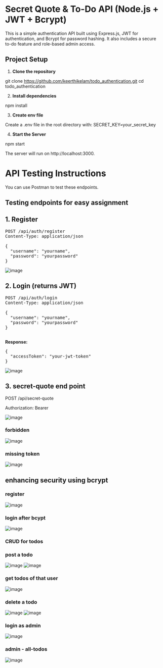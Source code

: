 # Secret Quote & To-Do API (Node.js + JWT + Bcrypt)

This is a simple authentication API built using Express.js, JWT for authentication, and Bcrypt for password hashing. It also includes a secure to-do feature and role-based admin access.

## Project Setup
1. **Clone the repository**

git clone https://github.com/keerthikelam/todo_authentication.git
cd todo_authentication

2. **Install dependencies**
   
npm install

3. **Create env file**

Create a .env file in the root directory
with:
SECRET_KEY=your_secret_key

4. **Start the Server**
   
npm start

The server will run on http://localhost:3000.


# API Testing Instructions

You can use Postman to test these endpoints.

## Testing endpoints for easy assignment

##  1. Register
<pre>
POST /api/auth/register
Content-Type: application/json

{
  "username": "yourname",
  "password": "yourpassword"
}
</pre>
  
![image](https://github.com/user-attachments/assets/53d448e1-64b7-4aa3-a3d4-8894304d9435)

## 2. Login (returns JWT)

<pre>
POST /api/auth/login
Content-Type: application/json

{
  "username": "yourname",
  "password": "yourpassword"
}
  </pre>

**Response:**
<pre>
{
  "accessToken": "your-jwt-token"
}
</pre>


![image](https://github.com/user-attachments/assets/bb8c08d4-6c9c-4971-9abe-abe14fae42ac)

 ## 3. secret-quote end point

POST /api/secret-quote
  
Authorization: Bearer <accessToken>
  
![image](https://github.com/user-attachments/assets/ab2fc03b-648d-4fa0-9937-5b366b59a3a1)

### forbidden

![image](https://github.com/user-attachments/assets/64732b23-4d8c-4008-9db0-d7b99fbd6299)

### missing token

![image](https://github.com/user-attachments/assets/76826131-2fd3-4c5a-9485-19dcb474042b)

   
## enhancing security using bcrypt
### register
![image](https://github.com/user-attachments/assets/5c5f0bd3-05d0-45e7-9a55-33f8fc05baaa)
  
### login after bcypt
![image](https://github.com/user-attachments/assets/9237a82f-f643-48cd-a10b-6b3596816a98)
  
### CRUD for todos
### post a todo
![image](https://github.com/user-attachments/assets/a1a88966-f8a8-4e68-83ab-085d47809326)
![image](https://github.com/user-attachments/assets/9747f686-96c2-4af3-ad15-1ac8234fc8b4)

### get todos of that user
![image](https://github.com/user-attachments/assets/57d579a5-df28-4294-9515-3c9db248c88d)


### delete a todo
![image](https://github.com/user-attachments/assets/e9e527dd-ac9b-4dd8-973e-bdcf14aab937)
![image](https://github.com/user-attachments/assets/bb87c81e-6a93-4737-9668-7690005d5e30)
  
### login as admin
![image](https://github.com/user-attachments/assets/44a14b40-32f9-46db-9be4-ace163b6c1df)

### admin - all-todos
![image](https://github.com/user-attachments/assets/0aaa6042-1794-4ac1-ae42-4b0091198b54)
